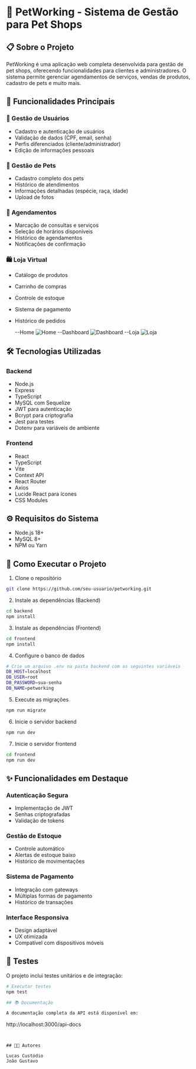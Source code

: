 # 🐾 PetWorking - Sistema de Gestão para Pet Shops

## 📋 Sobre o Projeto

PetWorking é uma aplicação web completa desenvolvida para gestão de pet shops, oferecendo funcionalidades para clientes e administradores. O sistema permite gerenciar agendamentos de serviços, vendas de produtos, cadastro de pets e muito mais.

## 🚀 Funcionalidades Principais

### 👤 Gestão de Usuários
- Cadastro e autenticação de usuários
- Validação de dados (CPF, email, senha)
- Perfis diferenciados (cliente/administrador)
- Edição de informações pessoais

### 🐶 Gestão de Pets
- Cadastro completo dos pets
- Histórico de atendimentos
- Informações detalhadas (espécie, raça, idade)
- Upload de fotos

### 📅 Agendamentos
- Marcação de consultas e serviços
- Seleção de horários disponíveis
- Histórico de agendamentos
- Notificações de confirmação

### 🛍️ Loja Virtual
- Catálogo de produtos
- Carrinho de compras
- Controle de estoque
- Sistema de pagamento
- Histórico de pedidos

  --Home
  ![Home](https://i.imgur.com/mW0kJ7D.png)
  --Dashboard
  ![Dashboard](https://i.imgur.com/2w170TP.png)
  --Loja
  ![Loja](https://i.imgur.com/UIslWTq.png)
  

## 🛠️ Tecnologias Utilizadas

### Backend
- Node.js
- Express
- TypeScript
- MySQL com Sequelize
- JWT para autenticação
- Bcrypt para criptografia
- Jest para testes
- Dotenv para variáveis de ambiente

### Frontend
- React
- TypeScript
- Vite
- Context API
- React Router
- Axios
- Lucide React para ícones
- CSS Modules

## ⚙️ Requisitos do Sistema

- Node.js 18+
- MySQL 8+
- NPM ou Yarn

## 🚀 Como Executar o Projeto

1. Clone o repositório
```bash
git clone https://github.com/seu-usuario/petworking.git
```

2. Instale as dependências (Backend)
```bash
cd backend
npm install
```

3. Instale as dependências (Frontend)
```bash
cd frontend
npm install
```

4. Configure o banco de dados
```bash
# Crie um arquivo .env na pasta backend com as seguintes variáveis
DB_HOST=localhost
DB_USER=root
DB_PASSWORD=sua-senha
DB_NAME=petworking
```

5. Execute as migrações
```bash
npm run migrate
```

6. Inicie o servidor backend
```bash
npm run dev
```

7. Inicie o servidor frontend
```bash
cd frontend
npm run dev
```

## ✨ Funcionalidades em Destaque

### Autenticação Segura
- Implementação de JWT
- Senhas criptografadas
- Validação de tokens

### Gestão de Estoque
- Controle automático
- Alertas de estoque baixo
- Histórico de movimentações

### Sistema de Pagamento
- Integração com gateways
- Múltiplas formas de pagamento
- Histórico de transações

### Interface Responsiva
- Design adaptável
- UX otimizada
- Compatível com dispositivos móveis

## 🧪 Testes

O projeto inclui testes unitários e de integração:

```bash
# Executar testes
npm test

## 📚 Documentação

A documentação completa da API está disponível em:
```
http://localhost:3000/api-docs
```


## 👨‍💻 Autores

Lucas Custódio
João Gustavo
